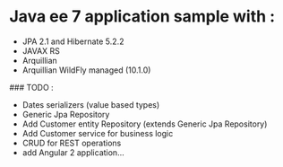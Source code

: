 # Java ee 7 application sample with :  

   * JPA 2.1 and Hibernate 5.2.2
   * JAVAX RS
   * Arquillian 
   * Arquillian WildFly managed (10.1.0)
   
   
### TODO : 
    
   * Dates serializers (value based types) 
   * Generic Jpa Repository
   * Add Customer entity Repository (extends Generic Jpa Repository)
   * Add Customer service for business logic
   * CRUD for REST operations
   * add Angular 2 application...
